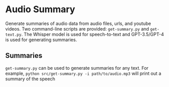 # Audio Summary


Generate summaries of audio data from audio files, urls, and youtube videos.
Two command-line scripts are provided: `get-summary.py` and `get-text.py`.
The Whisper model is used for speech-to-text and GPT-3.5/GPT-4 is used for 
generating summaries.

## Summaries

`get-summary.py` can be used to generate summaries for any text.
For example, `python src/get-summary.py -i path/to/audio.mp3` will print out
a summary of the speech